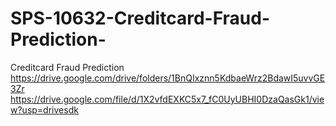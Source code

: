 # SPS-10632-Creditcard-Fraud-Prediction-
Creditcard Fraud Prediction 
https://drive.google.com/drive/folders/1BnQIxznn5KdbaeWrz2BdawI5uvvGE3Zr
https://drive.google.com/file/d/1X2vfdEXKC5x7_fC0UyUBHI0DzaQasGk1/view?usp=drivesdk

